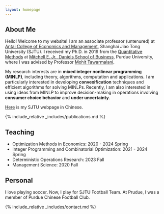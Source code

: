 ```yaml
---
layout: homepage
---
```


## About Me

Hello! Welcome to my website! I am an associate professor (untenured) at [Antai College of Economics and Management](https://www.acem.sjtu.edu.cn/en/), Shanghai Jiao Tong University (SJTU). I received my Ph.D. in 2019 from the [Quantitative Methods](https://business.purdue.edu/academics/quantitative-methods/) at [Mitchell E. Jr., Daniels School of Business](https://business.purdue.edu/), Purdue University, where I was advised by Professor [Mohit Tawarmalani](https://web.ics.purdue.edu/~mtawarma/). 

My research interests are in <b>mixed integer nonlinear programming (MINLP)</b>, including theory, algorithms, computation and applications. I am particularly interested in developing <b>convexification</b> techniques and efficient algorithms for solving MINLPs. Recently, I am also interested in using ideas from MINLP to improve decision-making in operations involving <b>consumer choice behavior</b> and <b>under uncertainty</b>.


[Here](https://www.acem.sjtu.edu.cn/faculty/hetaotao.html#container) is my SJTU webpage in Chinese.


 <!-- Recently, I am also interested in using ideas from MINLP to solve operations problems involving <b>consumer choice behavior</b>, and to improve decision-making under <b>uncertainty</b>. -->

<!-- Recently, I am also interested in using ideas from MINLP to improve decision-making in  operations problems involving <b>consumer choice behavior</b>.  -->

<!-- ## Research Interests

- **Computer Vision:** image recognition, image generation, video captioning
- **Machine Learning:** meta-learning, incremental learning, transfer learning -->

<!-- ## News

- **[Feb. 2020]** Our paper about incremental learning is accepted to CVPR 2020.
- **[Feb. 2020]** We will host the ACM Multimedia Asia 2020 conference in Singapore!
- **[Sept. 2019]** Our paper about few-shot learning is accepted to NeurIPS 2019.
- **[Mar. 2019]** Our paper about few-shot learning is accepted to CVPR 2019. -->

{% include_relative _includes/publications.md %}

<!-- {% include_relative _includes/services.md %} -->

## Teaching 
<!-- At SJTU, I teach optimization courses with students from different majors. I enjoy understanding ideas in other areas through the lens of optimization.    -->
- Optimization Methods in Economics: 2020 - 2024 Spring
- Integer Programming and Combinatorial Optimization: 2021 - 2024 Spring
- Deterministic Operations Research: 2023 Fall
- Management Science: 2020 Fall

## Personal
I love playing soccer. Now, I play for SJTU Football Team. At Prudue, I was a member of Purdue Chinese Football Club. 

{% include_relative _includes/contact.md %}
 <div style="width:100px; pointer-events: none;">
<script type='text/javascript' id='clustrmaps' src='//cdn.clustrmaps.com/map_v2.js?cl=043361&w=153&t=n&d=Kyj0HBk08sh_2Rt2Pl019WFBS_n1HdJu5CvjRREYVHM&co=ffffff&cmo=3eb7f0&ct=043361'></script>
</div>

